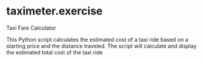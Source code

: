 # taximeter.exercise

Taxi Fare Calculator

This Python script calculates the estimated cost of a taxi ride based on a starting price and the distance traveled.
The script will calculate and display the estimated total cost of the taxi ride
